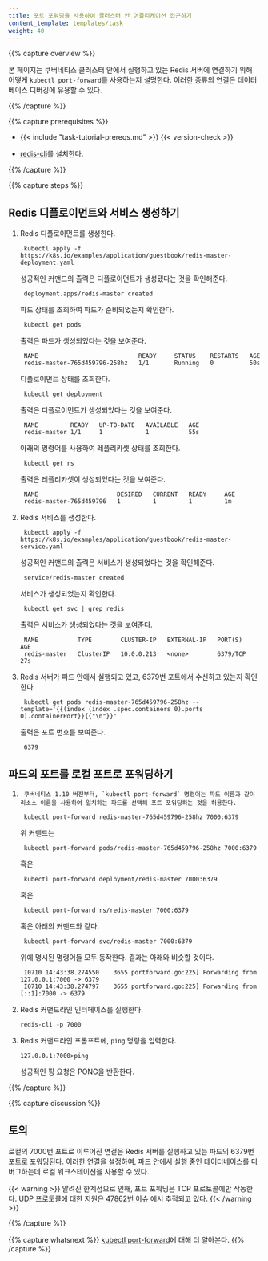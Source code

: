 ```yaml
---
title: 포트 포워딩을 사용하여 클러스터 안 어플리케이션 접근하기
content_template: templates/task
weight: 40
---
```


{{% capture overview %}}

본 페이지는 쿠버네티스 클러스터 안에서 실행하고 있는 Redis 서버에 연결하기 위해 어떻게
`kubectl port-forward`를 사용하는지 설명한다. 이러한 종류의 연결은 데이터베이스 디버깅에 
유용할 수 있다.

{{% /capture %}}


{{% capture prerequisites %}}

* {{< include "task-tutorial-prereqs.md" >}} {{< version-check >}}

* [redis-cli](http://redis.io/topics/rediscli)를 설치한다.

{{% /capture %}}


{{% capture steps %}}

## Redis 디플로이먼트와 서비스 생성하기

1. Redis 디플로이먼트를 생성한다.

        kubectl apply -f https://k8s.io/examples/application/guestbook/redis-master-deployment.yaml

    성공적인 커맨드의 출력은 디플로이먼트가 생성됐다는 것을 확인해준다.

        deployment.apps/redis-master created

    파드 상태를 조회하여 파드가 준비되었는지 확인한다.

        kubectl get pods

    출력은 파드가 생성되었다는 것을 보여준다.

        NAME                            READY     STATUS    RESTARTS   AGE
        redis-master-765d459796-258hz   1/1       Running   0          50s

    디플로이먼트 상태를 조회한다.

        kubectl get deployment

    출력은 디플로이먼트가 생성되었다는 것을 보여준다.

        NAME         READY   UP-TO-DATE   AVAILABLE   AGE
        redis-master 1/1     1            1           55s

    아래의 명령어를 사용하여 레플리카셋 상태를 조회한다.

        kubectl get rs

    출력은 레플리카셋이 생성되었다는 것을 보여준다.

        NAME                      DESIRED   CURRENT   READY     AGE
        redis-master-765d459796   1         1         1         1m


2. Redis 서비스를 생성한다.

        kubectl apply -f https://k8s.io/examples/application/guestbook/redis-master-service.yaml

    성공적인 커맨드의 출력은 서비스가 생성되었다는 것을 확인해준다.

        service/redis-master created

    서비스가 생성되었는지 확인한다.

        kubectl get svc | grep redis

    출력은 서비스가 생성되었다는 것을 보여준다.

        NAME           TYPE        CLUSTER-IP   EXTERNAL-IP   PORT(S)    AGE
        redis-master   ClusterIP   10.0.0.213   <none>        6379/TCP   27s

3. Redis 서버가 파드 안에서 실행되고 있고, 6379번 포트에서 수신하고 있는지 확인한다.

        kubectl get pods redis-master-765d459796-258hz --template='{{(index (index .spec.containers 0).ports 0).containerPort}}{{"\n"}}'

    출력은 포트 번호를 보여준다.

        6379


## 파드의 포트를 로컬 포트로 포워딩하기

1.  	쿠버네티스 1.10 버전부터, `kubectl port-forward` 명령어는 파드 이름과 같이 리소스 이름을 사용하여 일치하는 파드를 선택해 포트 포워딩하는 것을 허용한다.

        kubectl port-forward redis-master-765d459796-258hz 7000:6379

    위 커맨드는 

        kubectl port-forward pods/redis-master-765d459796-258hz 7000:6379

    혹은

        kubectl port-forward deployment/redis-master 7000:6379

    혹은

        kubectl port-forward rs/redis-master 7000:6379

    혹은 아래의 커맨드와 같다.

        kubectl port-forward svc/redis-master 7000:6379

    위에 명시된 명령어들 모두 동작한다. 결과는 아래와 비슷할 것이다.

        I0710 14:43:38.274550    3655 portforward.go:225] Forwarding from 127.0.0.1:7000 -> 6379
        I0710 14:43:38.274797    3655 portforward.go:225] Forwarding from [::1]:7000 -> 6379

2.  Redis 커맨드라인 인터페이스를 실행한다.

        redis-cli -p 7000

3.  Redis 커맨드라인 프롬프트에, `ping` 명령을 입력한다.

        127.0.0.1:7000>ping

    성공적인 핑 요청은 PONG을 반환한다.

{{% /capture %}}


{{% capture discussion %}}

## 토의

로컬의 7000번 포트로 이루어진 연결은 Redis 서버를 실행하고 있는 파드의 6379번 포트로 포워딩된다. 
이러한 연결을 설정하여, 파드 안에서 실행 중인 데이터베이스를 디버그하는데 로컬 워크스테이션을 
사용할 수 있다.

{{< warning >}}
알려진 한계점으로 인해, 포트 포워딩은 TCP 프로토콜에만 작동한다. UDP 프로토콜에 대한 지원은 
[47862번 이슈](https://github.com/kubernetes/kubernetes/issues/47862)
에서 추적되고 있다.
{{< /warning >}}

{{% /capture %}}

{{% capture whatsnext %}}
[kubectl port-forward](/docs/reference/generated/kubectl/kubectl-commands/#port-forward)에 대해 더 알아본다.
{{% /capture %}}



